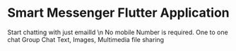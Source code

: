 # Smart Messenger Flutter Application
Start chatting with just emailId \n
No mobile Number is required.
One to one chat
Group Chat 
Text, Images, Multimedia file sharing 
